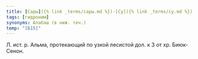 ```yaml
---
title: [Сары]({% link _terms/сары.md %})-[Су]({% link _terms/су.md %})
tags: [гидроним]
synonyms: Алабаш (в ниж. теч.)
temp: "[Б15]"
---
```


Л. ист. р. Альма, протекающий по узкой лесистой дол. к З от хр. Биюк-Сенон.

